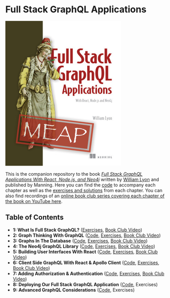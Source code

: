 # Full Stack GraphQL Applications

[![](meap.png)](https://www.manning.com/books/fullstack-graphql-applications)

This is the companion repository to the book [*Full Stack GraphQL Applications With React, Node.js, and Neo4j*](https://www.manning.com/books/fullstack-graphql-applications) written by [William Lyon](https://twitter.com/lyonwj) and published by Manning. Here you can find the [code](code/) to accompany each chapter as well as the [exercises and solutions](fullstack-graphql-book/tree/main/exercises) from each chapter. You can also find recordings of an [online book club series covering each chapter of the book on YouTube here](https://www.youtube.com/playlist?list=PL9Hl4pk2FsvVg3c74thYEWVsCPPVB1qqn).

## Table of Contents

* **1: What Is Full Stack GraphQL?** ([Exercises](exercises/chapter1), [Book Club Video](https://www.youtube.com/watch?v=P6hXgvcuspg&list=PL9Hl4pk2FsvVg3c74thYEWVsCPPVB1qqn&index=2))
* **2: Graph Thinking With GraphQL** ([Code](code/chapter2), [Exercises](exercises/chapter2), [Book Club Video](https://www.youtube.com/watch?v=8uXLEG3qOIs&list=PL9Hl4pk2FsvVg3c74thYEWVsCPPVB1qqn&index=2))
* **3: Graphs In The Database** ([Code](code/chapter3), [Exercises](exercises/chapter3), [Book Club Video](https://www.youtube.com/watch?v=yI3PYW-MVvQ&list=PL9Hl4pk2FsvVg3c74thYEWVsCPPVB1qqn&index=3))
* **4: The Neo4j GraphQL Library** ([Code](code/chapter4), [Exercises](exercises/chapter4), [Book Club Video](https://www.youtube.com/watch?v=jilGjRLuKYE&list=PL9Hl4pk2FsvVg3c74thYEWVsCPPVB1qqn&index=4))
* **5: Building User Interfaces With React** ([Code](code/chapter5), [Exercises](exercises/chapter5), [Book Club Video](https://www.youtube.com/watch?v=Wwm8KBkGCrc&list=PL9Hl4pk2FsvVg3c74thYEWVsCPPVB1qqn&index=5))
* **6: Client Side GraphQL With React & Apollo Client** ([Code](code/chapter6), [Exercises](exercises/chapter6), [Book Club Video](https://www.youtube.com/watch?v=uPYDtfNjzWA&list=PL9Hl4pk2FsvVg3c74thYEWVsCPPVB1qqn&index=6))
* **7: Adding Authorization & Authentication** ([Code](code/chapter7), [Exercises](exercises/chapter7), [Book Club Video](https://www.youtube.com/watch?v=WrWbGml-7x8&list=PL9Hl4pk2FsvVg3c74thYEWVsCPPVB1qqn&index=7))
* **8: Deploying Our Full Stack GraphQL Application** ([Code](code/chapter8), Exercises)
* **9: Advanced GraphQL Considerations** ([Code](code/chapter9), Exercises)
